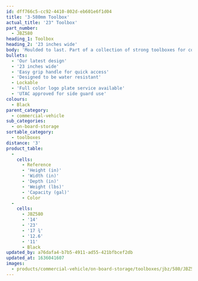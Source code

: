 ```yaml
---
id: dff766c5-cc92-4410-802d-eb601e6f1d04
title: '3-580mm Toolbox'
actual_title: '23" Toolbox'
part_number:
  - JBZ580
heading_1: Toolbox
heading_2: '23 inches wide'
body: 'Moulded to last. Part of a collection of strong toolboxes for commercial vehicles, featuring our latest design.'
bullets:
  - 'Our latest design'
  - '23 inches wide'
  - 'Easy grip handle for quick access'
  - 'Designed to be water resistant'
  - Lockable
  - 'Full color logo plate service available'
  - 'UTAC approved for side guard use'
colours:
  - Black
parent_category:
  - commercial-vehicle
sub_categories:
  - on-board-storage
sortable_category:
  - toolboxes
distance: '3'
product_table:
  -
    cells:
      - Reference
      - 'Height (in)'
      - 'Width (in)'
      - 'Depth (in)'
      - 'Weight (lbs)'
      - 'Capacity (gal)'
      - Color
  -
    cells:
      - JBZ580
      - '14'
      - '23'
      - '17 ¾'
      - '12.6'
      - '11'
      - Black
updated_by: a76dafa4-b7b5-4911-ad55-421bfbcef2db
updated_at: 1636041607
images:
  - products/commercial-vehicle/on-board-storage/toolboxes/jbz/580/JBZ580.png
---
```

